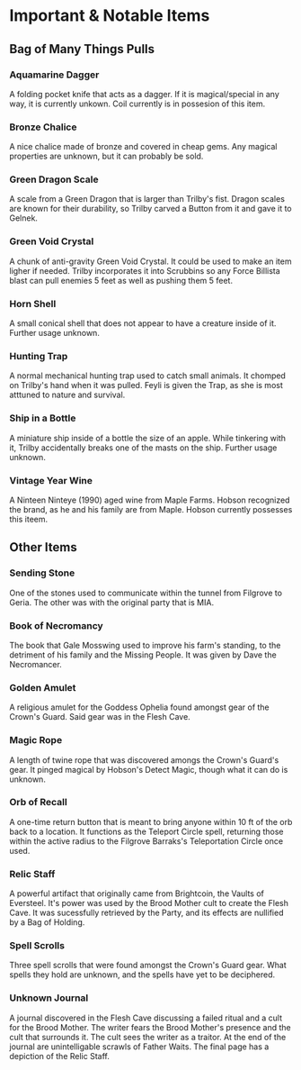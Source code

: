 # Important & Notable Items

## Bag of Many Things Pulls

### Aquamarine Dagger

A folding pocket knife that acts as a dagger. If it is magical/special in any way, it is currently unkown. Coil currently is in possesion of this item.

### Bronze Chalice

A nice chalice made of bronze and covered in cheap gems. Any magical properties are unknown, but it can probably be sold.

### Green Dragon Scale

A scale from a Green Dragon that is larger than Trilby's fist. Dragon scales are known for their durability, so Trilby carved a Button from it and gave it to Gelnek.

### Green Void Crystal

A chunk of anti-gravity Green Void Crystal. It could be used to make an item ligher if needed. Trilby incorporates it into Scrubbins so any Force Billista blast can pull enemies 5 feet as well as pushing them 5 feet.

### Horn Shell

A small conical shell that does not appear to have a creature inside of it. Further usage unknown.

### Hunting Trap

A normal mechanical hunting trap used to catch small animals. It chomped on Trilby's hand when it was pulled. Feyli is given the Trap, as she is most atttuned to nature and survival.

### Ship in a Bottle

A miniature ship inside of a bottle the size of an apple. While tinkering with it, Trilby accidentally breaks one of the masts on the ship. Further usage unknown.

### Vintage Year Wine

A Ninteen Ninteye (1990) aged wine from Maple Farms. Hobson recognized the brand, as he and his family are from Maple. Hobson currently possesses this iteem.

## Other Items

### Sending Stone

One of the stones used to communicate within the tunnel from Filgrove to Geria. The other was with the original party that is MIA.

### Book of Necromancy

The book that Gale Mosswing used to improve his farm's standing, to the detriment of his family and the Missing People. It was given by Dave the Necromancer.

### Golden Amulet

A religious amulet for the Goddess Ophelia found amongst gear of the Crown's Guard. Said gear was in the Flesh Cave.

### Magic Rope

A length of twine rope that was discovered amongs the Crown's Guard's gear. It pinged magical by Hobson's Detect Magic, though what it can do is unknown.

### Orb of Recall

A one-time return button that is meant to bring anyone within 10 ft of the orb back to a location. It functions as the Teleport Circle spell, returning those within the active radius to the Filgrove Barraks's Teleportation Circle once used.

### Relic Staff

A powerful artifact that originally came from Brightcoin, the Vaults of Eversteel. It's power was used by the Brood Mother cult to create the Flesh Cave. It was sucessfully retrieved by the Party, and its effects are nullified by a Bag of Holding.

### Spell Scrolls

Three spell scrolls that were found amongst the Crown's Guard gear. What spells they hold are unknown, and the spells have yet to be deciphered.

### Unknown Journal

A journal discovered in the Flesh Cave discussing a failed ritual and a cult for the Brood Mother. The writer fears the Brood Mother's presence and the cult that surrounds it. The cult sees the writer as a traitor. At the end of the journal are unintelligable scrawls of Father Waits. The final page has a depiction of the Relic Staff.
